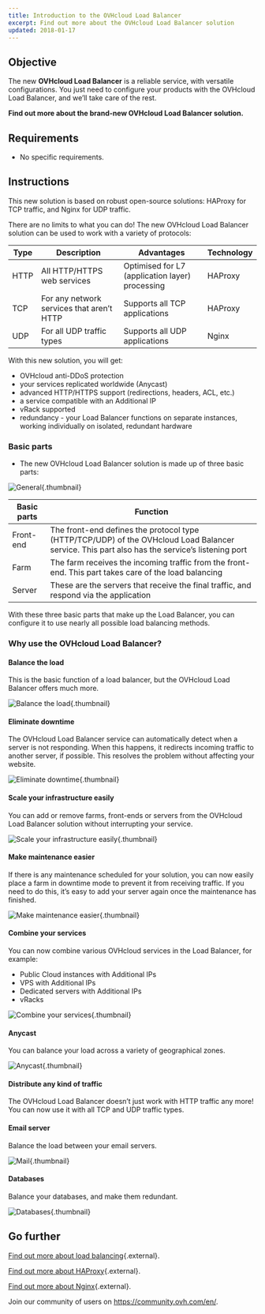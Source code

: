 ```yaml
---
title: Introduction to the OVHcloud Load Balancer 
excerpt: Find out more about the OVHcloud Load Balancer solution 
updated: 2018-01-17
---
```


## Objective

The new **OVHcloud Load Balancer** is a reliable service, with versatile configurations. You just need to configure your products with the OVHcloud Load Balancer, and we’ll take care of the rest.

**Find out more about the brand-new OVHcloud Load Balancer solution.**

## Requirements

- No specific requirements.

## Instructions

This new solution is based on robust open-source solutions: HAProxy for TCP traffic, and Nginx for UDP traffic.

There are no limits to what you can do! The new OVHcloud Load Balancer solution can be used to work with a variety of protocols:

|Type|Description|Advantages|Technology|
|---|---|---|---|
|HTTP|All HTTP/HTTPS web services|Optimised for L7 (application layer) processing|HAProxy|
|TCP|For any network services that aren’t HTTP|Supports all TCP applications|HAProxy|
|UDP|For all UDP traffic types|Supports all UDP applications|Nginx|

With this new solution, you will get:

- OVHcloud anti-DDoS protection
- your services replicated worldwide (Anycast)
- advanced HTTP/HTTPS support (redirections, headers, ACL, etc.)
- a service compatible with an Additional IP
- vRack supported
- redundancy - your Load Balancer functions on separate instances, working individually on isolated, redundant hardware

### Basic parts

- The new OVHcloud Load Balancer solution is made up of three basic parts:

![General](diag_gen.png){.thumbnail}

|Basic parts|Function|
|---|---|
|Front-end|The front-end defines the protocol type (HTTP/TCP/UDP) of the OVHcloud Load Balancer service. This part also has the service’s listening port|
|Farm|The farm receives the incoming traffic from the front-end. This part takes care of the load balancing|
|Server|These are the servers that receive the final traffic, and respond via the application|

With these three basic parts that make up the Load Balancer, you can configure it to use nearly all possible load balancing methods.

### Why use the OVHcloud Load Balancer?

#### Balance the load

This is the basic function of a load balancer, but the OVHcloud Load Balancer offers much more.

![Balance the load](distribute_load.png){.thumbnail}

#### Eliminate downtime

The OVHcloud Load Balancer service can automatically detect when a server is not responding. When this happens, it redirects incoming traffic to another server, if possible. This resolves the problem without affecting your website.

![Eliminate downtime](eliminate_downtimes.png){.thumbnail}

#### Scale your infrastructure easily

You can add or remove farms, front-ends or servers from the OVHcloud Load Balancer solution without interrupting your service.

![Scale your infrastructure easily](facilitate_maintenance.png){.thumbnail}

#### Make maintenance easier

If there is any maintenance scheduled for your solution, you can now easily place a farm in downtime mode to prevent it from receiving traffic. If you need to do this, it’s easy to add your server again once the maintenance has finished.

![Make maintenance easier](scale_easily.png){.thumbnail}

#### Combine your services

You can now combine various OVHcloud services in the Load Balancer, for example:

- Public Cloud instances with Additional IPs
- VPS with Additional IPs
- Dedicated servers with Additional IPs
- vRacks

![Combine your services](mix_and_match.png){.thumbnail}

#### Anycast

You can balance your load across a variety of geographical zones.

![Anycast](anycast.png){.thumbnail}

#### Distribute any kind of traffic

The OVHcloud Load Balancer doesn’t just work with HTTP traffic any more! You can now use it with all TCP and UDP traffic types.

#### Email server

Balance the load between your email servers.

![Mail](mail.png){.thumbnail}

#### Databases

Balance your databases, and make them redundant.

![Databases](database.png){.thumbnail}

## Go further

[Find out more about load balancing](https://en.wikipedia.org/wiki/Load_balancing){.external}.

[Find out more about HAProxy](http://www.haproxy.org/#desc){.external}.

[Find out more about Nginx](https://en.wikipedia.org/wiki/Nginx){.external}.

Join our community of users on <https://community.ovh.com/en/>.

